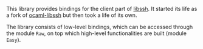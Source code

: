 This library provides bindings for the client part of [libssh](https://www.libssh.org).
It started its life as a fork of [ocaml-libssh](https://opam.ocaml.org/packages/libssh)
but then took a life of its own.

The library consists of low-level bindings, which can be accessed through the module `Raw`,
on top which high-level functionalities are built (module `Easy`).
